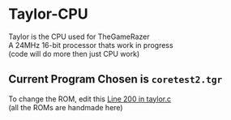 # Taylor-CPU
Taylor is the CPU used for TheGameRazer\
A 24MHz 16-bit processor thats work in progress\
(code will do more then just CPU work)

## Current Program Chosen is `coretest2.tgr`
To change the ROM, edit this [Line 200 in taylor.c](https://github.com/BILLPC2684/Taylor-CPU/blob/main/taylor.c#L200)\
(all the ROMs are handmade here)
